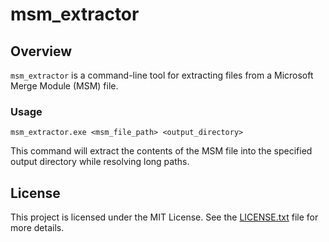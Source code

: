 # msm_extractor

## Overview

`msm_extractor` is a command-line tool for extracting files from a Microsoft Merge Module (MSM) file.

### Usage

```
msm_extractor.exe <msm_file_path> <output_directory>
```

This command will extract the contents of the MSM file into the specified output directory while resolving long paths.

## License

This project is licensed under the MIT License. See the [LICENSE.txt](LICENSE.txt) file for more details.
